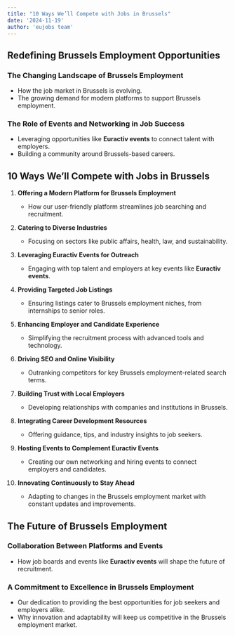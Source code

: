 ```yaml
---
title: "10 Ways We’ll Compete with Jobs in Brussels"
date: '2024-11-19'
author: 'eujobs team'
---
```

## Redefining Brussels Employment Opportunities

### The Changing Landscape of Brussels Employment
- How the job market in Brussels is evolving.
- The growing demand for modern platforms to support Brussels employment.

### The Role of Events and Networking in Job Success
- Leveraging opportunities like **Euractiv events** to connect talent with employers.
- Building a community around Brussels-based careers.

## 10 Ways We’ll Compete with Jobs in Brussels

1. **Offering a Modern Platform for Brussels Employment**  
   - How our user-friendly platform streamlines job searching and recruitment.

2. **Catering to Diverse Industries**  
   - Focusing on sectors like public affairs, health, law, and sustainability.

3. **Leveraging Euractiv Events for Outreach**  
   - Engaging with top talent and employers at key events like **Euractiv events**.

4. **Providing Targeted Job Listings**  
   - Ensuring listings cater to Brussels employment niches, from internships to senior roles.

5. **Enhancing Employer and Candidate Experience**  
   - Simplifying the recruitment process with advanced tools and technology.

6. **Driving SEO and Online Visibility**  
   - Outranking competitors for key Brussels employment-related search terms.

7. **Building Trust with Local Employers**  
   - Developing relationships with companies and institutions in Brussels.

8. **Integrating Career Development Resources**  
   - Offering guidance, tips, and industry insights to job seekers.

9. **Hosting Events to Complement Euractiv Events**  
   - Creating our own networking and hiring events to connect employers and candidates.

10. **Innovating Continuously to Stay Ahead**  
    - Adapting to changes in the Brussels employment market with constant updates and improvements.

## The Future of Brussels Employment

### Collaboration Between Platforms and Events
- How job boards and events like **Euractiv events** will shape the future of recruitment.

### A Commitment to Excellence in Brussels Employment
- Our dedication to providing the best opportunities for job seekers and employers alike.
- Why innovation and adaptability will keep us competitive in the Brussels employment market.
